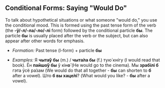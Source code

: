 ## Conditional Forms: Saying "Would Do"

To talk about hypothetical situations or what someone "would do," you use the conditional mood. This is formed using the past tense form of the verb (the **-ў/-л/-ла/-ло/-лі** form) followed by the conditional particle **бы**. The particle **бы** is usually placed after the verb or the subject, but can also appear after other words for emphasis.

* *Formation:* Past tense (l-form) + particle **бы**

* *Examples:* Я **чыта́ў бы** (m.) / **чыта́ла бы** (f.) тую́ кнíгу (I would read that book). Ён **пайшо́ў бы** ў кін**о́** (He would go to the cinema). Мы **зрабі́лі б** гэта ўсё ра́зам (We would do that all together - **бы** can shorten to **б** after a vowel). Што **б вы хаце́лі**? (What would you like? - **бы** after a vowel).